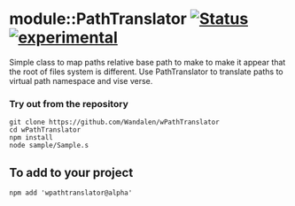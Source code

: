 
# module::PathTranslator [![Status](https://github.com/Wandalen/wPathTranslator/workflows/publish/badge.svg)](https://github.com/Wandalen/wPathTranslator/actions?query=workflow%3Apublish) [![experimental](https://img.shields.io/badge/stability-experimental-orange.svg)](https://github.com/emersion/stability-badges#experimental)

Simple class to map paths relative base path to make to make it appear that the root of files system is different.  Use PathTranslator to translate paths to virtual path namespace and vise verse.

### Try out from the repository
```
git clone https://github.com/Wandalen/wPathTranslator
cd wPathTranslator
npm install
node sample/Sample.s
```

## To add to your project
```
npm add 'wpathtranslator@alpha'
```




























































